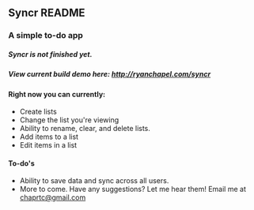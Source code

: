 ## Syncr README ##

### A simple to-do app ###

##### Syncr is not finished yet. #####
##### View current build demo here: <a href="http://ryanchapel.com/syncr" target="_blank">http://ryanchapel.com/syncr</a> ####

#### Right now you can currently: ####
* Create lists
* Change the list you're viewing
* Ability to rename, clear, and delete lists.
* Add items to a list
* Edit items in a list


#### To-do's ####
* Ability to save data and sync across all users.
* More to come. Have any suggestions? Let me hear them! Email me at <a href="mailto:chaprtc@gmail.com?subject=Brightbox%20Suggestions">chaprtc@gmail.com</a>